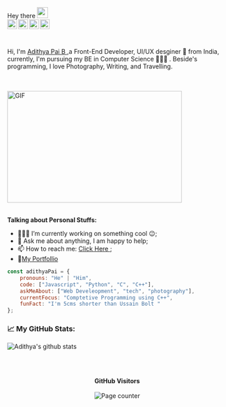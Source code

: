<meta property="og:description" content="Adithya Pai B is a Front-End Developer from Mangalore, India. Adithya Pai is currenty pursuing his BE in Computer Science. Feel free to contact Adithya Pai B" />
 <meta name="Keywords" content="Adithya Pai B adithya pai b adithyapai adithya pai Adithya AdithyaPai ADITHYAPAI ADITHYA adithyapaib paiadithya adithyapai.com www.adithyapai.com"/>
Hey there <img src="https://media.giphy.com/media/hvRJCLFzcasrR4ia7z/giphy.gif" width="25px">
<br>
<a href="https://twitter.com/adithyapaib">
  <img align="left" alt="Adithya Pai B | Twitter" width="22px" src="https://cdn.jsdelivr.net/npm/simple-icons@v3/icons/twitter.svg" />
</a>
<a href="https://www.linkedin.com/in/adithyapaib/">
  <img align="left" alt="Adithya's LinkdeIN" width="22px" src="https://cdn.jsdelivr.net/npm/simple-icons@v3/icons/linkedin.svg" />
</a>
<a href="https://t.me/adithyapaib">
  <img align="left" alt="Adithya's Telegram" width="22px" src="https://cdn.jsdelivr.net/npm/simple-icons@v3/icons/telegram.svg" />
</a>
<a href="https://facebook.com/adithyapaib26">
  <img align="left" alt="Adithya's FB" width="22px" src="https://cdn.jsdelivr.net/npm/simple-icons@v3/icons/facebook.svg" />
</a>

<br>
<br>
<br>
<p>Hi, I'm <a href=https://adithyapai.com>Adithya Pai B </a> ,a Front-End Developer, UI/UX desginer 🚀 from India, currently, I'm pursuing my BE in Computer Science 🙍🏽‍♂️ .  Beside's programming, I love Photography, Writing, and Travelling.</p>
<br>
<br>
 <img alt="GIF" src="https://github.com/adithyapaib/adithyapaib/blob/master/code.gif?raw=true" width="400" height="256" />
 <br>
 <br>
 
**Talking about Personal Stuffs:**

- 👨🏽‍💻 I’m currently working on something cool :wink:;
- 💬 Ask me about anything, I am happy to help;
- 📫 How to reach me: [Click Here ](https://telegram.me/adithyapai);
- 📝[My Portfollio ](https://adithyapai.com)

```javascript
const adithyaPai = {
    pronouns: "He" | "Him",
    code: ["Javascript", "Python", "C", "C++"],
    askMeAbout: ["Web Develeopment", "tech", "photography"],
    currentFocus: "Comptetive Programming using C++",
    funFact: "I'm 5cms shorter than Ussain Bolt "
};
```
 
###  📈 My GitHub Stats:

![Adithya's github stats](https://github-readme-stats.vercel.app/api?username=adithyapaib&count_private=true&show_icons=true&theme=react)

 <br>
 <br>
  
 <p align="center">
  <b>GitHub Visitors</b>
  <br>
  <br>
  <img alt="Page counter" src="https://profile-counter.glitch.me/adithyapaib/count.svg">
</p>

